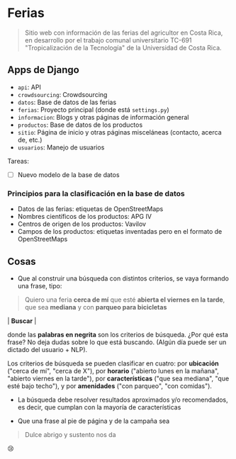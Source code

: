 # Ferias

> Sitio web con información de las ferias del agricultor en Costa Rica, en desarrollo por el trabajo comunal universitario TC-691 "Tropicalización de la Tecnología" de la Universidad de Costa Rica.

## Apps de Django

- `api`: API
- `crowdsourcing`: Crowdsourcing
- `datos`: Base de datos de las ferias
- `ferias`: Proyecto principal (donde está `settings.py`)
- `informacion`: Blogs y otras páginas de información general
- `productos`: Base de datos de los productos
- `sitio`: Página de inicio y otras páginas misceláneas (contacto, acerca de, etc.)
- `usuarios`: Manejo de usuarios

Tareas:

- [ ] Nuevo modelo de la base de datos 

### Principios para la clasificación en la base de datos

- Datos de las ferias: etiquetas de OpenStreetMaps
- Nombres científicos de los productos: APG IV
- Centros de origen de los productos: Vavilov
- Campos de los productos: etiquetas inventadas pero en el formato de OpenStreetMaps

## Cosas

- Que al construir una búsqueda con distintos criterios, se vaya formando una frase, tipo:

> Quiero una feria **cerca de mí** que esté **abierta el viernes en la tarde**, que sea **mediana** y con **parqueo para bicicletas**

| **Buscar** |

donde las **palabras en negrita** son los criterios de búsqueda. ¿Por qué esta frase? No deja dudas sobre lo que está buscando. (Algún día puede ser un dictado del usuario + NLP).

Los criterios de búsqueda se pueden clasificar en cuatro: por **ubicación** ("cerca de mí", "cerca de X"), por **horario** ("abierto lunes en la mañana", "abierto viernes en la tarde"), por **características** ("que sea mediana", "que esté bajo techo"), y por **amenidades** ("con parqueo", "con comidas").

- La búsqueda debe resolver resultados aproximados y/o recomendados, es decir, que cumplan con la mayoría de características

- Que una frase al pie de página y de la campaña sea 

> Dulce abrigo y sustento nos da

:cry:
